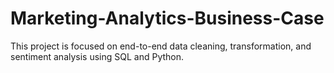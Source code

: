 # Marketing-Analytics-Business-Case
This project is focused on end-to-end data cleaning, transformation, and sentiment analysis using SQL and Python.
